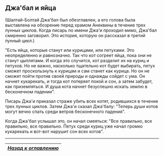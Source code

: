 ## Джа'бал и яйца

(Шалтай-Болтай Джа'бал был обезглавлен, а его голова была выставлена на обозрение перед храмом Анеквины в течение трех лунных циклов. Когда писарь по имени Джа'и проходил мимо, Джа'бал смиренно заговорил. Это история, которую он рассказал в третий лунный цикл.)

"Есть яйца, которые станут или курицами, или петухами. Это неопределенно и равнозначно. Так что кот согреет яйца, пока они не станут цыплятами. И когда это случится, кот разделит их на куриц и петухов. Но не важно, насколько тщательно кот будет выбирать, петух сможет проскользнуть к курицам и сам станет как курица. Но он не сможет пойти против своей природы и однажды сойдет с ума. Он начнет кукарекать, и тогда кот потеряет покой и сон, а затем забудет, как приземляться. И душа кота начнет безуспешно искать землю в бесконечном падении".

Писарь Джа'и приказал страже убить всех котят, родившихся в течение трех лунных циклов. Затем Джа'и сказал Джа'балу: "Теперь души котов могут вечно спать среди ветров бесконечного падения".

Когда Джа'бал услышал это, он начал смеяться: "Все правильно, все правильно, все правильно. Петух среди куриц уже начал громко кукарекать и вот-вот нарушит сон всех котов".

------

|[*Назад к оглавлению*](../Оглавление.md)|
|:---:|
